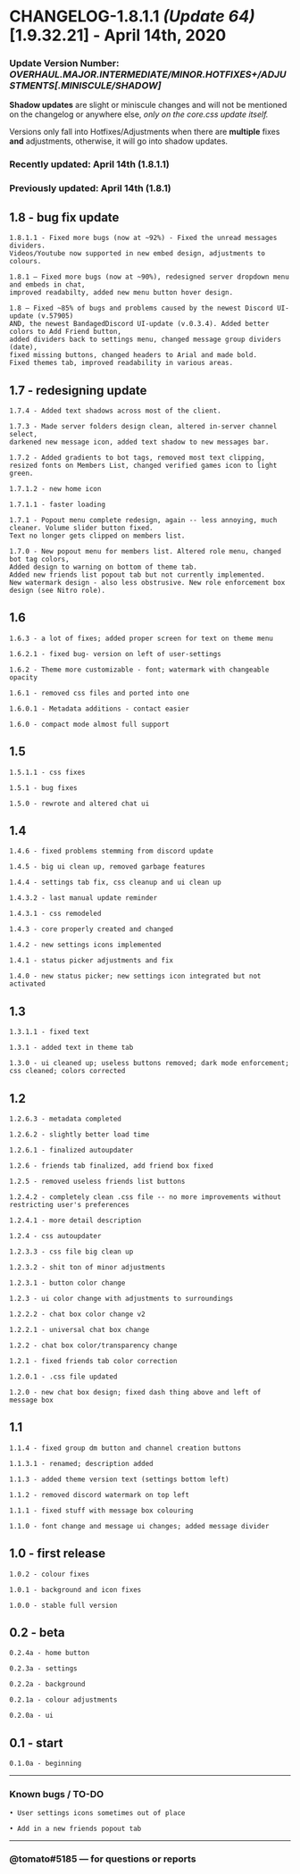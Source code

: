# CHANGELOG-1.8.1.1 *(Update 64)* [1.9.32.21] - April 14th, 2020

### Update Version Number: *OVERHAUL.MAJOR.INTERMEDIATE/MINOR.HOTFIXES+/ADJUSTMENTS[.MINISCULE/SHADOW]*

__Shadow updates__ are slight or miniscule changes and will not be mentioned on the changelog or anywhere else, _only on the core.css update itself._

Versions only fall into Hotfixes/Adjustments when there are __multiple__ fixes __and__ adjustments, otherwise, it will go into shadow updates.

### Recently updated: April 14th (1.8.1.1)

### Previously updated: April 14th (1.8.1)

## 1.8 - bug fix update
```
1.8.1.1 - Fixed more bugs (now at ~92%) - Fixed the unread messages dividers. 
Videos/Youtube now supported in new embed design, adjustments to colours.

1.8.1 — Fixed more bugs (now at ~90%), redesigned server dropdown menu and embeds in chat, 
improved readabilty, added new menu button hover design.

1.8 — Fixed ~85% of bugs and problems caused by the newest Discord UI-update (v.57905) 
AND, the newest BandagedDiscord UI-update (v.0.3.4). Added better colors to Add Friend button, 
added dividers back to settings menu, changed message group dividers (date), 
fixed missing buttons, changed headers to Arial and made bold. 
Fixed themes tab, improved readability in various areas.
```
## 1.7 - redesigning update
```
1.7.4 - Added text shadows across most of the client.

1.7.3 - Made server folders design clean, altered in-server channel select, 
darkened new message icon, added text shadow to new messages bar.

1.7.2 - Added gradients to bot tags, removed most text clipping, 
resized fonts on Members List, changed verified games icon to light green.

1.7.1.2 - new home icon

1.7.1.1 - faster loading

1.7.1 - Popout menu complete redesign, again -- less annoying, much cleaner. Volume slider button fixed. 
Text no longer gets clipped on members list.

1.7.0 - New popout menu for members list. Altered role menu, changed bot tag colors, 
Added design to warning on bottom of theme tab. 
Added new friends list popout tab but not currently implemented. 
New watermark design - also less obstrusive. New role enforcement box design (see Nitro role). 
```
## 1.6
```
1.6.3 - a lot of fixes; added proper screen for text on theme menu

1.6.2.1 - fixed bug- version on left of user-settings

1.6.2 - Theme more customizable - font; watermark with changeable opacity

1.6.1 - removed css files and ported into one

1.6.0.1 - Metadata additions - contact easier

1.6.0 - compact mode almost full support
```
## 1.5
```
1.5.1.1 - css fixes

1.5.1 - bug fixes

1.5.0 - rewrote and altered chat ui
```
## 1.4
```
1.4.6 - fixed problems stemming from discord update

1.4.5 - big ui clean up, removed garbage features

1.4.4 - settings tab fix, css cleanup and ui clean up

1.4.3.2 - last manual update reminder

1.4.3.1 - css remodeled

1.4.3 - core properly created and changed

1.4.2 - new settings icons implemented

1.4.1 - status picker adjustments and fix

1.4.0 - new status picker; new settings icon integrated but not activated
```
## 1.3
```
1.3.1.1 - fixed text

1.3.1 - added text in theme tab

1.3.0 - ui cleaned up; useless buttons removed; dark mode enforcement; css cleaned; colors corrected
```
## 1.2 
```
1.2.6.3 - metadata completed

1.2.6.2 - slightly better load time

1.2.6.1 - finalized autoupdater

1.2.6 - friends tab finalized, add friend box fixed

1.2.5 - removed useless friends list buttons

1.2.4.2 - completely clean .css file -- no more improvements without restricting user's preferences

1.2.4.1 - more detail description

1.2.4 - css autoupdater

1.2.3.3 - css file big clean up

1.2.3.2 - shit ton of minor adjustments

1.2.3.1 - button color change

1.2.3 - ui color change with adjustments to surroundings

1.2.2.2 - chat box color change v2

1.2.2.1 - universal chat box change

1.2.2 - chat box color/transparency change 

1.2.1 - fixed friends tab color correction

1.2.0.1 - .css file updated

1.2.0 - new chat box design; fixed dash thing above and left of message box
```
## 1.1 
```
1.1.4 - fixed group dm button and channel creation buttons

1.1.3.1 - renamed; description added

1.1.3 - added theme version text (settings bottom left)

1.1.2 - removed discord watermark on top left

1.1.1 - fixed stuff with message box colouring

1.1.0 - font change and message ui changes; added message divider
```
## 1.0 - first release
```
1.0.2 - colour fixes

1.0.1 - background and icon fixes

1.0.0 - stable full version
```
## 0.2 - beta
```
0.2.4a - home button

0.2.3a - settings

0.2.2a - background

0.2.1a - colour adjustments

0.2.0a - ui
```
## 0.1 - start
```
0.1.0a - beginning
```
---

### Known bugs / TO-DO
```
• User settings icons sometimes out of place

• Add in a new friends popout tab
```
---

### @tomato#5185 — for questions or reports
